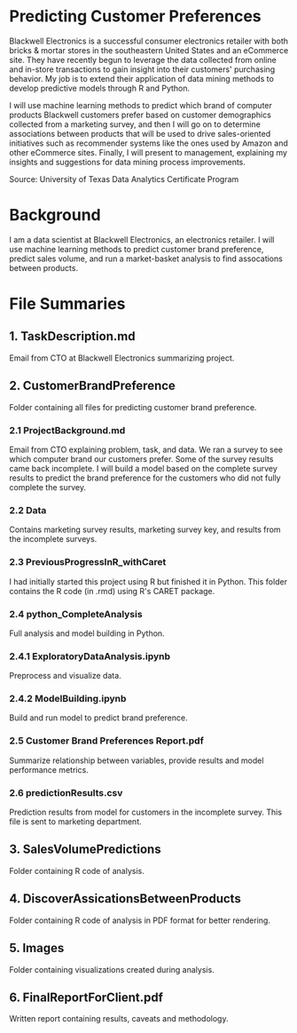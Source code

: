 # Predicting Customer Preferences

Blackwell Electronics is a successful consumer electronics retailer with both bricks & mortar stores in the southeastern United States and an eCommerce site. They have recently begun to leverage the data collected from online and in-store transactions to gain insight into their customers' purchasing behavior. My job is to extend their application of data mining methods to develop predictive models through  R and Python.

I will use machine learning methods to predict which brand of computer products Blackwell customers prefer based on customer demographics collected from a marketing survey, and then I will go on to determine associations between products that will be used to drive sales-oriented initiatives such as recommender systems like the ones used by Amazon and other eCommerce sites. Finally, I will present to management, explaining my insights and suggestions for data mining process improvements.

Source: University of Texas Data Analytics Certificate Program

# Background

I am a data scientist at Blackwell Electronics, an electronics retailer. I will use machine learning methods to predict customer brand preference, predict sales volume, and run a market-basket analysis to find assocations between products.


# File Summaries

## 1. TaskDescription.md
Email from CTO at Blackwell Electronics summarizing project.

## 2. CustomerBrandPreference
Folder containing all files for predicting customer brand preference. 

### 2.1 ProjectBackground.md
Email from CTO explaining problem, task, and data. We ran a survey to see which computer brand our customers prefer. Some of the survey results came back incomplete. I will build a model based on the complete survey results to predict the brand preference for the customers who did not fully complete the survey. 

### 2.2 Data
Contains marketing survey results, marketing survey key, and results from the incomplete surveys.  

### 2.3 PreviousProgressInR_withCaret
I had initially started this project using R but finished it in Python. This folder contains the R code (in .rmd) using R's  CARET package.  

### 2.4 python_CompleteAnalysis
Full analysis and model building in Python. 
### 2.4.1 ExploratoryDataAnalysis.ipynb
Preprocess and visualize data.
### 2.4.2 ModelBuilding.ipynb
Build and run model to predict brand preference. 

### 2.5 Customer Brand Preferences Report.pdf
Summarize relationship between variables, provide results and model performance metrics.
### 2.6 predictionResults.csv
Prediction results from model for customers in the incomplete survey. This file is sent to marketing department.


## 3. SalesVolumePredictions
Folder containing R code of analysis. 

## 4. DiscoverAssicationsBetweenProducts	
Folder containing R code of analysis in PDF format for better rendering.

## 5. Images
Folder containing visualizations created during analysis. 

## 6. FinalReportForClient.pdf
Written report containing results, caveats and methodology. 
